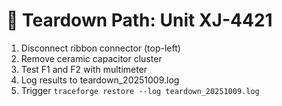 # 🔧 Teardown Path: Unit XJ-4421

1. Disconnect ribbon connector (top-left)
2. Remove ceramic capacitor cluster
3. Test F1 and F2 with multimeter
4. Log results to teardown_20251009.log
5. Trigger `traceforge restore --log teardown_20251009.log`